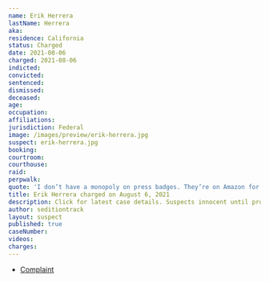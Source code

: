 ```yaml
---
name: Erik Herrera
lastName: Herrera
aka:
residence: California
status: Charged
date: 2021-08-06
charged: 2021-08-06
indicted:
convicted:
sentenced:
dismissed:
deceased:
age:
occupation:
affiliations:
jurisdiction: Federal
image: /images/preview/erik-herrera.jpg
suspect: erik-herrera.jpg
booking:
courtroom:
courthouse:
raid:
perpwalk:
quote: 'I don’t have a monopoly on press badges. They’re on Amazon for like $8 ... No special permission to buy.'
title: Erik Herrera charged on August 6, 2021
description: Click for latest case details. Suspects innocent until proven guilty.
author: seditiontrack
layout: suspect
published: true
caseNumber:
videos:
charges:
---
```


- [Complaint](https://extremism.gwu.edu/sites/g/files/zaxdzs2191/f/Erik%20Herrera%20Criminal%20Complaint.pdf)
